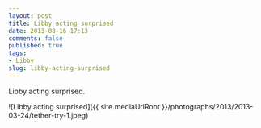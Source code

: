 ```yaml
---
layout: post
title: Libby acting surprised
date: 2013-08-16 17:13
comments: false
published: true
tags:
- Libby
slug: libby-acting-surprised
---
```

Libby acting surprised.

![Libby acting surprised]({{ site.mediaUrlRoot }}/photographs/2013/2013-03-24/tether-try-1.jpeg)
